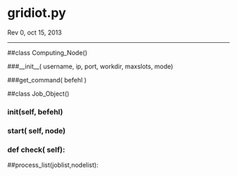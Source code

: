 # gridiot.py

Rev 0, oct 15, 2013

* * *

##class Computing\_Node()

###\_\_init\_\_( username, ip, port, workdir, maxslots, mode)

###get_command( befehl )

##class Job\_Object()
### __init__(self, befehl)
### start( self, node)
### def check( self):


##process_list(joblist,nodelist):

